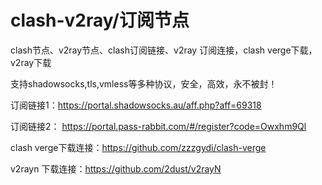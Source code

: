 # clash-v2ray/订阅节点
clash节点、v2ray节点、clash订阅链接、v2ray 订阅连接，clash verge下载，v2ray下载

支持shadowsocks,tls,vmless等多种协议，安全，高效，永不被封！

订阅链接1：https://portal.shadowsocks.au/aff.php?aff=69318
         
订阅链接2： https://portal.pass-rabbit.com/#/register?code=Owxhm9Ql


clash verge下载连接：https://github.com/zzzgydi/clash-verge


v2rayn 下载连接：https://github.com/2dust/v2rayN
